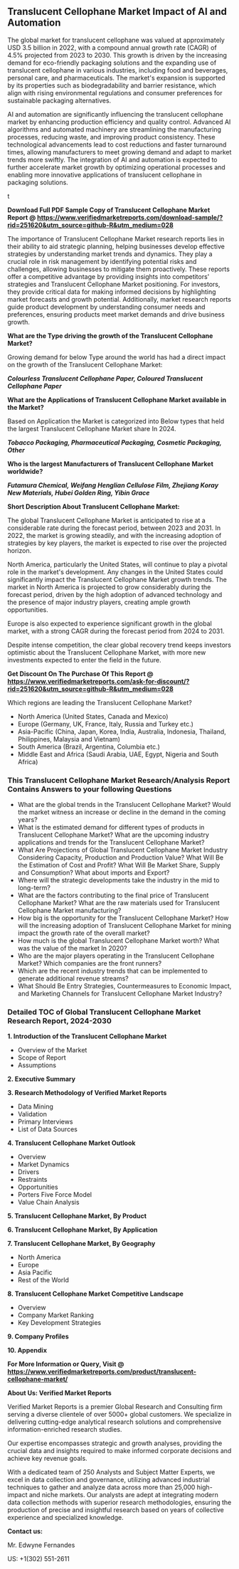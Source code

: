 <h2>Translucent Cellophane Market Impact of AI and Automation</h2><p>The global market for translucent cellophane was valued at approximately USD 3.5 billion in 2022, with a compound annual growth rate (CAGR) of 4.5% projected from 2023 to 2030. This growth is driven by the increasing demand for eco-friendly packaging solutions and the expanding use of translucent cellophane in various industries, including food and beverages, personal care, and pharmaceuticals. The market's expansion is supported by its properties such as biodegradability and barrier resistance, which align with rising environmental regulations and consumer preferences for sustainable packaging alternatives.</p><p>AI and automation are significantly influencing the translucent cellophane market by enhancing production efficiency and quality control. Advanced AI algorithms and automated machinery are streamlining the manufacturing processes, reducing waste, and improving product consistency. These technological advancements lead to cost reductions and faster turnaround times, allowing manufacturers to meet growing demand and adapt to market trends more swiftly. The integration of AI and automation is expected to further accelerate market growth by optimizing operational processes and enabling more innovative applications of translucent cellophane in packaging solutions.</p>t</p><p id="" class=""><strong>Download Full PDF Sample Copy of Translucent Cellophane Market Report @ <a href="https://www.verifiedmarketreports.com/download-sample/?rid=251620&utm_source=github-R&utm_medium=028" target="_blank">https://www.verifiedmarketreports.com/download-sample/?rid=251620&utm_source=github-R&utm_medium=028</a></strong></p><p>The importance of&nbsp;Translucent Cellophane Market research reports lies in their ability to aid strategic planning, helping businesses develop effective strategies by understanding market trends and dynamics. They play a crucial role in risk management by identifying potential risks and challenges, allowing businesses to mitigate them proactively. These reports offer a competitive advantage by providing insights into competitors' strategies and Translucent Cellophane Market positioning. For investors, they provide critical data for making informed decisions by highlighting market forecasts and growth potential. Additionally, market research reports guide product development by understanding consumer needs and preferences, ensuring products meet market demands and drive business growth.</p><p><strong>What are the&nbsp;Type driving the growth of the Translucent Cellophane Market?</strong></p><p id="" class="">Growing demand for below Type around the world has had a direct impact on the growth of the Translucent Cellophane Market:</p><em><strong>Colourless Translucent Cellophane Paper, Coloured Translucent Cellophane Paper</strong></em></p><strong>What are the&nbsp;Applications&nbsp;of Translucent Cellophane Market available in the Market?</strong></p><p id="" class="">Based on Application the Market is categorized into Below types that held the largest Translucent Cellophane Market share In 2024.</p><em><strong>Tobacco Packaging, Pharmaceutical Packaging, Cosmetic Packaging, Other</strong></em></p><strong>Who is the largest Manufacturers of Translucent Cellophane Market worldwide?</strong></p><p><em><strong>Futamura Chemical, Weifang Henglian Cellulose Film, Zhejiang Koray New Materials, Hubei Golden Ring, Yibin Grace</strong></em></p><p id="" class=""><strong>Short Description About Translucent Cellophane Market:</strong></p><p>The global Translucent Cellophane Market is anticipated to rise at a considerable rate during the forecast period, between 2023 and 2031. In 2022, the market is growing steadily, and with the increasing adoption of strategies by key players, the market is expected to rise over the projected horizon.</p><p>North America, particularly the United States, will continue to play a pivotal role in the market's development. Any changes in the United States could significantly impact the Translucent Cellophane Market growth trends. The market in North America is projected to grow considerably during the forecast period, driven by the high adoption of advanced technology and the presence of major industry players, creating ample growth opportunities.</p><p>Europe is also expected to experience significant growth in the global market, with a strong CAGR during the forecast period from 2024 to 2031.</p><p>Despite intense competition, the clear global recovery trend keeps investors optimistic about the Translucent Cellophane Market, with more new investments expected to enter the field in the future.</p><p id="" class=""><strong>Get Discount On The Purchase Of This Report @ <a href="https://www.verifiedmarketreports.com/ask-for-discount/?rid=251620&utm_source=github-R&utm_medium=028" target="_blank">https://www.verifiedmarketreports.com/ask-for-discount/?rid=251620&utm_source=github-R&utm_medium=028</a></strong></p>Which regions are leading the Translucent Cellophane Market?</p><ul><li>North America (United States, Canada and Mexico)</li><li>Europe (Germany, UK, France, Italy, Russia and Turkey etc.)</li><li>Asia-Pacific (China, Japan, Korea, India, Australia, Indonesia, Thailand, Philippines, Malaysia and Vietnam)</li><li>South America (Brazil, Argentina, Columbia etc.)</li><li>Middle East and Africa (Saudi Arabia, UAE, Egypt, Nigeria and South Africa)</li></ul><h3 id="" class="">This Translucent Cellophane Market Research/Analysis Report Contains Answers to your following Questions</h3><ul><li>What are the global trends in the Translucent Cellophane Market? Would the market witness an increase or decline in the demand in the coming years?</li><li>What is the estimated demand for different types of products in Translucent Cellophane Market? What are the upcoming industry applications and trends for the Translucent Cellophane Market?</li><li>What Are Projections of Global Translucent Cellophane Market Industry Considering Capacity, Production and Production Value? What Will Be the Estimation of Cost and Profit? What Will Be Market Share, Supply and Consumption? What about imports and Export?</li><li>Where will the strategic developments take the industry in the mid to long-term?</li><li>What are the factors contributing to the final price of Translucent Cellophane Market? What are the raw materials used for Translucent Cellophane Market manufacturing?</li><li>How big is the opportunity for the Translucent Cellophane Market? How will the increasing adoption of Translucent Cellophane Market for mining impact the growth rate of the overall market?</li><li>How much is the global Translucent Cellophane Market worth? What was the value of the market In 2020?</li><li>Who are the major players operating in the Translucent Cellophane Market? Which companies are the front runners?</li><li>Which are the recent industry trends that can be implemented to generate additional revenue streams?</li><li>What Should Be Entry Strategies, Countermeasures to Economic Impact, and Marketing Channels for Translucent Cellophane Market Industry?</li></ul><h3 id="" class="">Detailed TOC of Global Translucent Cellophane Market Research Report, 2024-2030</h3><p id="" class=""><strong>1. Introduction of the Translucent Cellophane Market</strong></p><ul><li>Overview of the Market</li><li>Scope of Report</li><li>Assumptions</li></ul><p id="" class=""><strong>2. Executive Summary</strong></p><p id="" class=""><strong>3. Research Methodology of Verified Market Reports</strong></p><ul><li>Data Mining</li><li>Validation</li><li>Primary Interviews</li><li>List of Data Sources</li></ul><p id="" class=""><strong>4. Translucent Cellophane Market Outlook</strong></p><ul><li>Overview</li><li>Market Dynamics</li><li>Drivers</li><li>Restraints</li><li>Opportunities</li><li>Porters Five Force Model</li><li>Value Chain Analysis</li></ul><p id="" class=""><strong>5. Translucent Cellophane Market, By Product</strong></p><p id="" class=""><strong>6. Translucent Cellophane Market, By Application</strong></p><p id="" class=""><strong>7. Translucent Cellophane Market, By Geography</strong></p><ul><li>North America</li><li>Europe</li><li>Asia Pacific</li><li>Rest of the World</li></ul><p id="" class=""><strong>8. Translucent Cellophane Market Competitive Landscape</strong></p><ul><li>Overview</li><li>Company Market Ranking</li><li>Key Development Strategies</li></ul><p id="" class=""><strong>9. Company Profiles</strong></p><p id="" class=""><strong>10. Appendix</strong></p><p id="" class=""><strong>For More Information or Query, Visit @ <a href="https://www.verifiedmarketreports.com/product/translucent-cellophane-market/" target="_blank">https://www.verifiedmarketreports.com/product/translucent-cellophane-market/</a></strong></p><p id="" class=""><strong>About Us: Verified Market Reports</strong></p><p id="" class="">Verified Market Reports is a premier Global Research and Consulting firm serving a diverse clientele of over 5000+ global customers. We specialize in delivering cutting-edge analytical research solutions and comprehensive information-enriched research studies.</p><p id="" class="">Our expertise encompasses strategic and growth analyses, providing the crucial data and insights required to make informed corporate decisions and achieve key revenue goals.</p><p id="" class="">With a dedicated team of 250 Analysts and Subject Matter Experts, we excel in data collection and governance, utilizing advanced industrial techniques to gather and analyze data across more than 25,000 high-impact and niche markets. Our analysts are adept at integrating modern data collection methods with superior research methodologies, ensuring the production of precise and insightful research based on years of collective experience and specialized knowledge.</p><p id="" class=""><strong>Contact us:</strong></p><p id="" class="">Mr. Edwyne Fernandes</p><p id="" class="">US: +1(302) 551-2611</p>